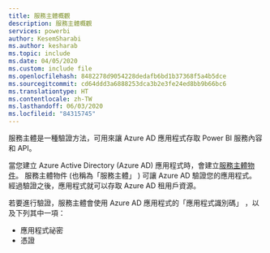 ```yaml
---
title: 服務主體概觀
description: 服務主體概觀
services: powerbi
author: KesemSharabi
ms.author: kesharab
ms.topic: include
ms.date: 04/05/2020
ms.custom: include file
ms.openlocfilehash: 8482278d9054228dedafb6bd1b37368f5a4b5dce
ms.sourcegitcommit: cd64ddd3a6888253dca3b2e3fe24ed8bb9b66bc6
ms.translationtype: HT
ms.contentlocale: zh-TW
ms.lasthandoff: 06/03/2020
ms.locfileid: "84315745"
---
```

服務主體是一種驗證方法，可用來讓 Azure AD 應用程式存取 Power BI 服務內容和 API。

當您建立 Azure Active Directory (Azure AD) 應用程式時，會建立[服務主體物件](https://docs.microsoft.com/azure/active-directory/develop/app-objects-and-service-principals#service-principal-object)。 服務主體物件 (也稱為「服務主體」  ) 可讓 Azure AD 驗證您的應用程式。 經過驗證之後，應用程式就可以存取 Azure AD 租用戶資源。

若要進行驗證，服務主體會使用 Azure AD 應用程式的「應用程式識別碼」  ，以及下列其中一項：

* 應用程式祕密
* 憑證